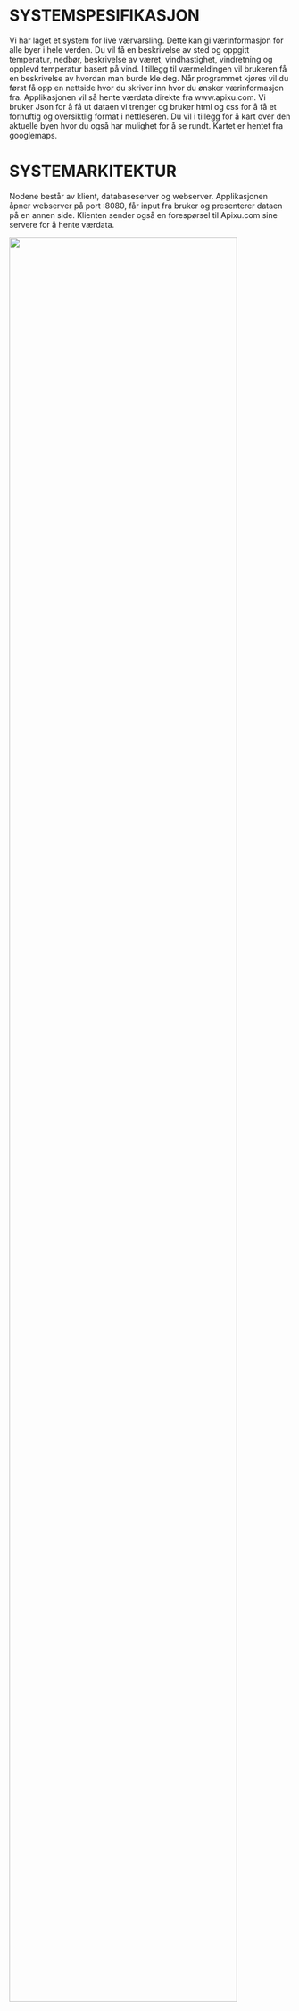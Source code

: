 <h1>SYSTEMSPESIFIKASJON</h1>

<p>Vi har laget et system for live værvarsling. Dette kan gi værinformasjon for alle byer i hele verden. Du vil få en beskrivelse av sted og oppgitt temperatur, nedbør, beskrivelse av været, vindhastighet, vindretning og opplevd temperatur basert på vind. I tillegg til værmeldingen vil brukeren få en beskrivelse av hvordan man burde kle deg. Når programmet kjøres vil du først få opp en nettside hvor du skriver inn hvor du ønsker værinformasjon fra. Applikasjonen vil så hente værdata direkte fra www.apixu.com. Vi bruker Json for å få ut dataen vi trenger og bruker html og css for å få et fornuftig og oversiktlig format i nettleseren. Du vil i tillegg for å kart over den aktuelle byen hvor du også har mulighet for å se rundt. Kartet er hentet fra googlemaps. </p>


<h1>SYSTEMARKITEKTUR</h1> 

<p>Nodene består av klient, databaseserver og webserver. Applikasjonen åpner webserver på port :8080, får input fra bruker og presenterer dataen på en annen side. Klienten sender også en forespørsel til Apixu.com sine servere for å hente værdata.</p>

<img src="https://user-images.githubusercontent.com/35611995/39879725-e9eec64c-547b-11e8-934b-6f9251a2f0e0.png" width="90%"></img> 


Oppgave laget av gruppen CDDJT

Medlemmer: 
           
           Jarle N Johnsen

           Christian Kittilsen
           
           Daniel H Lindemann
           
           Daniel T Reisæter
           
           Thomas Theissen
          
